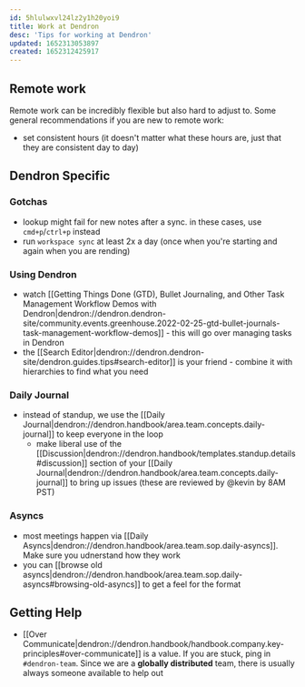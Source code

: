 ```yaml
---
id: 5hlulwxvl24lz2y1h20yoi9
title: Work at Dendron
desc: 'Tips for working at Dendron'
updated: 1652313053897
created: 1652312425917
---
```


## Remote work

Remote work can be incredibly flexible but also hard to adjust to.
Some general recommendations if you are new to remote work:

- set consistent hours (it doesn't matter what these hours are, just that they are consistent day to day)

## Dendron Specific

### Gotchas
- lookup might fail for new notes after a sync. in these cases, use `cmd+p`/`ctrl+p` instead
- run `workspace sync` at least 2x a day (once when you're starting and again when you are rending)

### Using Dendron
- watch [[Getting Things Done (GTD), Bullet Journaling, and Other Task Management Workflow Demos with Dendron|dendron://dendron.dendron-site/community.events.greenhouse.2022-02-25-gtd-bullet-journals-task-management-workflow-demos]] - this will go over managing tasks in Dendron
- the [[Search Editor|dendron://dendron.dendron-site/dendron.guides.tips#search-editor]] is your friend - combine it with hierarchies to find what you need

### Daily Journal
- instead of standup, we use the [[Daily Journal|dendron://dendron.handbook/area.team.concepts.daily-journal]] to keep everyone in the loop
    - make liberal use of the [[Discussion|dendron://dendron.handbook/templates.standup.details#discussion]] section of your [[Daily Journal|dendron://dendron.handbook/area.team.concepts.daily-journal]] to bring up issues (these are reviewed by @kevin by 8AM PST)
<!-- 
### Weekly Journal

#todo

### Monthly Journal

#todo -->

### Asyncs
- most meetings happen via [[Daily Asyncs|dendron://dendron.handbook/area.team.sop.daily-asyncs]]. Make sure you udnerstand how they work
- you can [[browse old asyncs|dendron://dendron.handbook/area.team.sop.daily-asyncs#browsing-old-asyncs]] to get a feel for the format

## Getting Help
- [[Over Communicate|dendron://dendron.handbook/handbook.company.key-principles#over-communicate]] is a value. If you are stuck, ping in `#dendron-team`. Since we are a **globally distributed** team, there is usually always someone available to help out